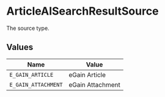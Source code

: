 # ArticleAISearchResultSource

The source type.


## Values

| Name                | Value               |
| ------------------- | ------------------- |
| `E_GAIN_ARTICLE`    | eGain Article       |
| `E_GAIN_ATTACHMENT` | eGain Attachment    |